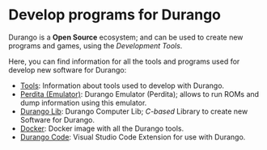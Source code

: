 # Develop programs for Durango

Durango is a **Open Source** ecosystem; and can be used to create new programs and games, using the _Development Tools_.

Here, you can find information for all the tools and programs used for develop new software for Durango:

* [Tools](tools.md): Information about tools used to develop with Durango.
* [Perdita (Emulator)](perdita.md): Durango Emulator (Perdita); allows to run ROMs and dump information using this emulator.
* [Durango Lib](durangolib.md): Durango Computer Lib; _C-based_ Library to create new Software for Durango.
* [Docker](docker.md): Docker image with all the Durango tools.
* [Durango Code](durangocode.md): Visual Studio Code Extension for use with Durango.
